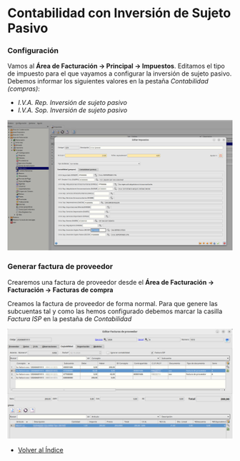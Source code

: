 # Contabilidad con Inversión de Sujeto Pasivo

### Configuración

Vamos al **Área de Facturación -> Principal -> Impuestos**. Editamos el tipo de impuesto para el que vayamos a configurar la inversión de sujeto pasivo.
Debemos informar los siguientes valores en la pestaña _Contabilidad (compras)_:
 - _I.V.A. Rep. Inversión de sujeto pasivo_ 
 - _I.V.A. Sop. Inversión de sujeto pasivo_


![Configuración de impuestos](./img/configimpuestos.png)

    
### Generar factura de proveedor

Crearemos una factura de proveedor desde el **Área de Facturación -> Facturación -> Facturas de compra** 

Creamos la factura de proveedor de forma normal. 
Para que genere las subcuentas tal y como las hemos configurado debemos marcar la casilla _Factura ISP_ en la pestaña de _Contabilidad_

![Factura ISP](./img/facturaprov.png)


  * [Volver al Índice](../index.md)
